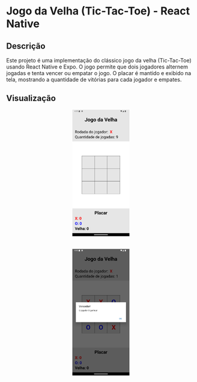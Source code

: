 # Jogo da Velha (Tic-Tac-Toe) - React Native

## Descrição

Este projeto é uma implementação do clássico jogo da velha (Tic-Tac-Toe) usando React Native e Expo. O jogo permite que dois jogadores alternem jogadas e tenta vencer ou empatar o jogo. O placar é mantido e exibido na tela, mostrando a quantidade de vitórias para cada jogador e empates.


## Visualização
<img src="./snapShots/Screenshot_1725208559.png" style="display: block; margin: 0 auto; width: 30%;"/>
<br>
<br>
<img src="./snapShots/Screenshot_1725209181.png" style="display: block; margin: 0 auto; width: 30%;"/>


